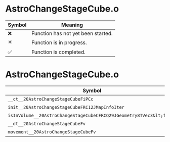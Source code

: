 # AstroChangeStageCube.o
| Symbol | Meaning 
| ------------- | ------------- 
| :x: | Function has not yet been started. 
| :eight_pointed_black_star: | Function is in progress. 
| :white_check_mark: | Function is completed. 


# AstroChangeStageCube.o
| Symbol | Decompiled? |
| ------------- | ------------- |
| `__ct__20AstroChangeStageCubeFiPCc` | :white_check_mark: |
| `init__20AstroChangeStageCubeFRC12JMapInfoIter` | :white_check_mark: |
| `isInVolume__20AstroChangeStageCubeCFRCQ29JGeometry8TVec3&lt;f&gt;` | :white_check_mark: |
| `__dt__20AstroChangeStageCubeFv` | :white_check_mark: |
| `movement__20AstroChangeStageCubeFv` | :white_check_mark: |

